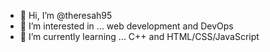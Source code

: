 - 👋 Hi, I’m @theresah95
- 👀 I’m interested in ... web development and DevOps
- 🌱 I’m currently learning ... C++ and HTML/CSS/JavaScript 

<!---
theresah95/theresah95 is a ✨ special ✨ repository because its `README.md` (this file) appears on your GitHub profile.
You can click the Preview link to take a look at your changes.
--->
